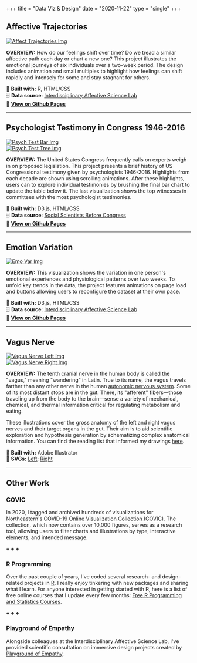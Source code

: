 +++
title = "Data Viz & Design"
date = "2020-11-22"
type = "single"
+++

Affective Trajectories
--
[![Affect Trajectories Img](/viz/aff-traj-3.png)](https://lizcory.github.io/affective-trajectories/)

**OVERVIEW:** How do our feelings shift over time? Do we tread a similar affective path each day or chart a new one? This project illustrates the emotional journeys of six individuals over a two-week period. The design includes animation and small multiples to highlight how feelings can shift rapidly and intensely for some and stay stagnant for others. 

🧰 **Built with:** R, HTML/CSS  
🗄️ **Data source**: [Interdisciplinary Affective Science Lab](https://www.affective-science.org/)  
🔗 **[View on Github Pages](https://lizcory.github.io/affective-trajectories/)**  

***

Psychologist Testimony in Congress 1946-2016
--
[![Psych Test Bar Img](/viz/psych-test-bar.png)](https://lizcory.github.io/psych-testimony/)  
[![Psych Test Tree Img](/viz/psych-test-tree-2.png)](https://lizcory.github.io/psych-testimony/)

**OVERVIEW:** The United States Congress frequently calls on experts weigh in on proposed legislation. This project presents a brief history of US Congressional testimony given by psychologists 1946-2016. Highlights from each decade are shown using scrolling animations. After these highlights, users can to explore individual testimonies by brushing the final bar chart to update the table below it. The last visualization shows the top witnesses in committees with the most psychologist testimonies.

🧰 **Built with:** D3.js, HTML/CSS  
🗄️ **Data source**: [Social Scientists Before Congress](https://osf.io/e3h98/)  
🔗 **[View on Github Pages](https://lizcory.github.io/psych-testimony/)**  

***

Emotion Variation
--
[![Emo Var Img](/viz/emovarhome3.png)](https://lizcory.github.io/emotion-variation/)

**OVERVIEW:** This visualization shows the variation in one person's emotional experiences and physiological patterns over two weeks. To unfold key trends in the data, the project features animations on page load and buttons allowing users to reconfigure the dataset at their own pace.

🧰 **Built with:** D3.js, HTML/CSS  
🗄️ **Data source**: [Interdisciplinary Affective Science Lab](https://www.affective-science.org/)  
🔗 **[View on Github Pages](https://lizcory.github.io/emotion-variation/)**  

***

Vagus Nerve 
--
[![Vagus Nerve Left Img](/viz/vagus/vn-left.png)](/viz/vagus/vn-left.svg)  
[![Vagus Nerve Right Img](/viz/vagus/vn-right.png)](/viz/vagus/vn-right.svg)

**OVERVIEW:** The tenth cranial nerve in the human body is called the "vagus," meaning "wandering" in Latin. True to its name, the vagus travels farther than any other nerve in the human [autonomic nervous system](https://www.britannica.com/science/autonomic-nervous-system). Some of its most distant stops are in the gut. There, its "afferent" fibers—those traveling up from the body to the brain—sense a variety of mechanical, chemical, and thermal information critical for regulating metabolism and eating. 

These illustrations cover the gross anatomy of the left and right vagus nerves and their target organs in the gut. Their aim is to aid scientific exploration and hypothesis generation by schematizing complex anatomical information. You can find the reading list that informed my drawings [here](https://docs.google.com/document/d/12ZI4LeGkfk-XaSoTpGH5MZz129sgaOmk7cBtNQrrCpI/edit?usp=sharing).

🧰 **Built with:** Adobe Illustrator  
🔗 **SVGs:** [Left](/viz/vagus/vn-left.svg); [Right](/viz/vagus/vn-right.svg)  

***

Other Work
--

### COVIC
In 2020, I tagged and archived hundreds of visualizations for Northeastern's [COVID-19 Online Visualization Collection (COVIC)](https://covic-archive.org/index.html). The collection, which now contains over 10,000 figures, serves as a research tool, allowing users to filter charts and illustrations by type, interactive elements, and intended message. 

 **+ + +**

### R Programming 
Over the past couple of years, I've coded several research- and design- related projects in [R](https://www.r-project.org/). I really enjoy tinkering with new packages and sharing what I learn. For anyone interested in getting started with R, here is a list of free online courses that I update every few months:
[Free R Programming and Statistics Courses](https://docs.google.com/document/d/1dcrgLhyRCJFPEuQwBQihwS3V4AVcZH41VTA8Ua5h3LI/edit?usp=sharing).

 **+ + +**

### Playground of Empathy
Alongside colleagues at the Interdisciplinary Affective Science Lab, I've provided scientific consultation on immersive design projects created by [Playground of Empathy](https://www.playgroundofempathy.com/playground).
